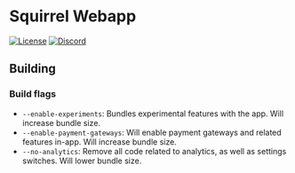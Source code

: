 # Squirrel Webapp
[![License](https://img.shields.io/github/license/squirrelchat/webapp.svg?style=flat-square)](https://github.com/squirrelchat/webapp/blob/master/LICENSE)
[![Discord](https://img.shields.io/badge/chat-on%20Discord-7289DA.svg?style=flat-square)](https://squirrel.chat/discord)

## Building
### Build flags
 - `--enable-experiments`: Bundles experimental features with the app. Will increase bundle size.
 - `--enable-payment-gateways`: Will enable payment gateways and related features in-app. Will increase bundle size.
 - `--no-analytics`: Remove all code related to analytics, as well as settings switches. Will lower bundle size.

